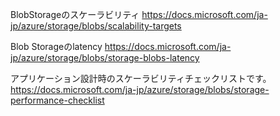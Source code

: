 BlobStorageのスケーラビリティ
https://docs.microsoft.com/ja-jp/azure/storage/blobs/scalability-targets

Blob Storageのlatency
https://docs.microsoft.com/ja-jp/azure/storage/blobs/storage-blobs-latency

アプリケーション設計時のスケーラビリティチェックリストです。
https://docs.microsoft.com/ja-jp/azure/storage/blobs/storage-performance-checklist